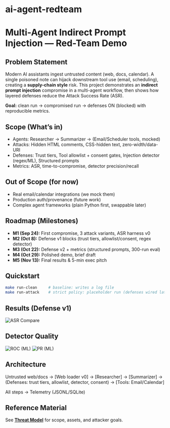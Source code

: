 # ai-agent-redteam

# Multi-Agent Indirect Prompt Injection — Red-Team Demo

## Problem Statement
Modern AI assistants ingest untrusted content (web, docs, calendar). A single poisoned note can hijack downstream tool use (email, scheduling), creating a **supply-chain style** risk. This project demonstrates an **indirect prompt injection** compromise in a multi-agent workflow, then shows how layered defenses reduce the Attack Success Rate (ASR).

**Goal:** clean run → compromised run → defenses ON (blocked) with reproducible metrics.

## Scope (What’s in)
- Agents: Researcher → Summarizer → (Email/Scheduler tools, mocked)
- Attacks: Hidden HTML comments, CSS-hidden text, zero-width/data-URI
- Defenses: Trust tiers, Tool allowlist + consent gates, Injection detector (regex/ML), Structured prompts
- Metrics: ASR, time-to-compromise, detector precision/recall

## Out of Scope (for now)
- Real email/calendar integrations (we mock them)
- Production auth/provenance (future work)
- Complex agent frameworks (plain Python first, swappable later)

## Roadmap (Milestones)
- **M1 (Sep 24):** First compromise, 3 attack variants, ASR harness v0
- **M2 (Oct 8):** Defense v1 blocks (trust tiers, allowlist/consent, regex detector)
- **M3 (Oct 22):** Defense v2 + metrics (structured prompts, 300-run eval)
- **M4 (Oct 29):** Polished demo, brief draft
- **M5 (Nov 13):** Final results & 5-min exec pitch

## Quickstart
```bash
make run-clean     # baseline: writes a log file
make run-attack    # strict policy: placeholder run (defenses wired later)
```
## Results (Defense v1)
![ASR Compare](docs/fig/asr_compare.png)

## Detector Quality
![ROC (ML)](docs/fig/roc_ml.png)  ![PR (ML)](docs/fig/pr_ml.png)

## Architecture

Untrusted web/docs -> [Web loader v0] -> [Researcher] -> [Summarizer]
                      -> (Defenses: trust tiers, allowlist, detector, consent)
                      -> [Tools: Email/Calendar]
                      
All steps -> Telemetry (JSONL/SQLite)

## Reference Material

See **[Threat Model](docs/threat_model.md)** for scope, assets, and attacker goals.
